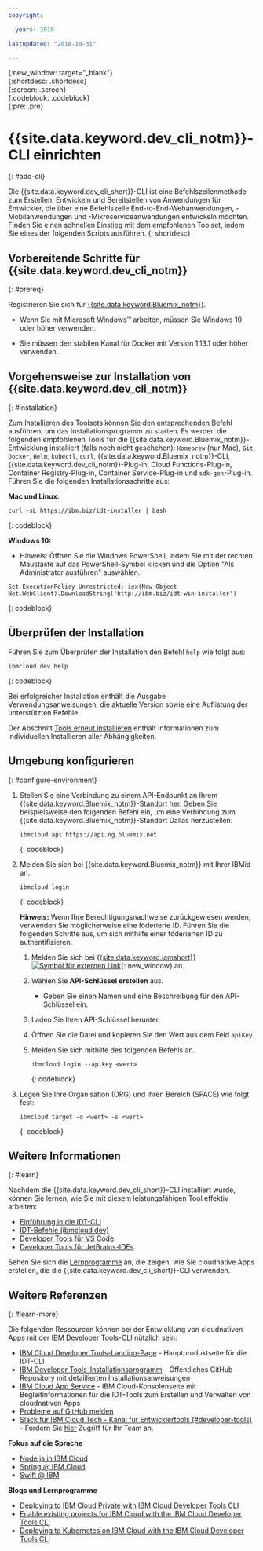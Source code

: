 ```yaml
---
copyright:

  years: 2018

lastupdated: "2018-10-31"

---
```


{:new_window: target="_blank"}  
{:shortdesc: .shortdesc}  
{:screen: .screen}  
{:codeblock: .codeblock}  
{:pre: .pre}  

# {{site.data.keyword.dev_cli_notm}}-CLI einrichten
{: #add-cli}

Die {{site.data.keyword.dev_cli_short}}-CLI ist eine Befehlszeilenmethode zum Erstellen, Entwickeln und Bereitstellen von Anwendungen für Entwickler, die über eine Befehlszeile End-to-End-Webanwendungen, -Mobilanwendungen und -Mikroserviceanwendungen entwickeln möchten. Finden Sie einen schnellen Einstieg mit dem empfohlenen Toolset, indem Sie eines der folgenden Scripts ausführen.
{: shortdesc}

## Vorbereitende Schritte für {{site.data.keyword.dev_cli_notm}}
{: #prereq}

Registrieren Sie sich für [{{site.data.keyword.Bluemix_notm}}](http://ibm.biz/ibm-registration).

*  Wenn Sie mit Microsoft Windows&trade; arbeiten, müssen Sie Windows 10 oder höher verwenden.

* Sie müssen den stabilen Kanal für Docker mit Version 1.13.1 oder höher verwenden.

## Vorgehensweise zur Installation von {{site.data.keyword.dev_cli_notm}}
{: #installation}

Zum Installieren des Toolsets können Sie den entsprechenden Befehl ausführen, um das Installationsprogramm zu starten. Es werden die folgenden empfohlenen Tools für die {{site.data.keyword.Bluemix_notm}}-Entwicklung installiert (falls noch nicht geschehen): `Homebrew` (nur Mac), `Git`, `Docker`, `Helm`, `kubectl`, `curl`, {{site.data.keyword.Bluemix_notm}}-CLI, {{site.data.keyword.dev_cli_notm}}-Plug-in, Cloud Functions-Plug-in, Container Registry-Plug-in, Container Service-Plug-in und `sdk-gen`-Plug-in. Führen Sie die folgenden Installationsschritte aus:

**Mac und Linux:**

```
curl -sL https://ibm.biz/idt-installer | bash
```
{: codeblock}


**Windows 10:**

* Hinweis: Öffnen Sie die Windows PowerShell, indem Sie mit der rechten Maustaste auf das PowerShell-Symbol klicken und die Option "Als Administrator ausführen" auswählen.

```
Set-ExecutionPolicy Unrestricted; iex(New-Object Net.WebClient).DownloadString('http://ibm.biz/idt-win-installer')
```
{: codeblock}

## Überprüfen der Installation
Führen Sie zum Überprüfen der Installation den Befehl `help` wie folgt aus:

```
ibmcloud dev help
```
{: codeblock}

Bei erfolgreicher Installation enthält die Ausgabe Verwendungsanweisungen, die aktuelle Version sowie eine Auflistung der unterstützten Befehle.

Der Abschnitt [Tools erneut installieren](/docs/troubleshoot/ts_createapps.html#appendix) enthält Informationen zum individuellen Installieren aller Abhängigkeiten.

## Umgebung konfigurieren
{: #configure-environment}

1. Stellen Sie eine Verbindung zu einem API-Endpunkt an Ihrem {{site.data.keyword.Bluemix_notm}}-Standort her. Geben Sie beispielsweise den folgenden Befehl ein, um eine Verbindung zum {{site.data.keyword.Bluemix_notm}}-Standort Dallas herzustellen:

	```
	ibmcloud api https://api.ng.bluemix.net
	```
	{: codeblock}

2. Melden Sie sich bei {{site.data.keyword.Bluemix_notm}} mit Ihrer IBMid an.

	```
	ibmcloud login
	```
	{: codeblock}

	**Hinweis:** Wenn Ihre Berechtigungsnachweise zurückgewiesen werden, verwenden Sie möglicherweise eine föderierte ID. Führen Sie die folgenden Schritte aus, um sich mithilfe einer föderierten ID zu authentifizieren.

	1. Melden Sie sich bei [{{site.data.keyword.iamshort}} ![Symbol für externen Link](../../icons/launch-glyph.svg "Symbol für externen Link")](https://www.bluemix.net/iam/#/apikeys){: new_window} an.
	2. Wählen Sie **API-Schlüssel erstellen** aus.
		* Geben Sie einen Namen und eine Beschreibung für den API-Schlüssel ein.
	3. Laden Sie Ihren API-Schlüssel herunter.
	4. Öffnen Sie die Datei und kopieren Sie den Wert aus dem Feld `apiKey`.
	5. Melden Sie sich mithilfe des folgenden Befehls an.

		```
		ibmcloud login --apikey <wert>
		```
		{: codeblock}

3. Legen Sie Ihre Organisation (ORG) und Ihren Bereich (SPACE) wie folgt fest:

	```
	ibmcloud target -o <wert> -s <wert>
	```
	{: codeblock}

## Weitere Informationen
{: #learn}

Nachdem die {{site.data.keyword.dev_cli_short}}-CLI installiert wurde, können Sie lernen, wie Sie mit diesem leistungsfähigen Tool effektiv arbeiten:
- [Einführung in die IDT-CLI](index.html)
- [IDT-Befehle (ibmcloud dev)](commands.html)
- [Developer Tools für VS Code](vscode.html)
- [Developer Tools für JetBrains-IDEs](jetbrains.html)

Sehen Sie sich die [Lernprogramme](/docs/apps/tutorials/tutorial_bff.html) an, die zeigen, wie Sie cloudnative Apps erstellen, die die {{site.data.keyword.dev_cli_short}}-CLI verwenden.

## Weitere Referenzen
{: #learn-more}

Die folgenden Ressourcen können bei der Entwicklung von cloudnativen Apps mit der IBM Developer Tools-CLI nützlich sein:

- [IBM Cloud Developer Tools-Landing-Page](https://www.ibm.com/cloud/cli) - Hauptproduktseite für die IDT-CLI
- [IBM Developer Tools-Installationsprogramm](https://github.com/IBM-Bluemix/ibm-cloud-developer-tools) - Öffentliches GitHub-Repository mit detaillierten Installationsanweisungen
- [IBM Cloud App Service](https://console.bluemix.net/developer/appservice) - IBM Cloud-Konsolenseite mit Begleitinformationen für die IDT-Tools zum Erstellen und Verwalten von cloudnativen Apps
- [Probleme auf GitHub melden](https://github.com/IBM-Cloud/ibm-cloud-developer-tools/issues)
- [Slack für IBM Cloud Tech - Kanal für Entwicklertools (#developer-tools)](https://ibm-cloud-tech.slack.com) - Fordern Sie [hier](https://slack-invite-ibm-cloud-tech.mybluemix.net/) Zugriff für Ihr Team an.

**Fokus auf die Sprache**

- [Node.js in IBM Cloud](https://developer.ibm.com/node/cloud/)
- [Spring @ IBM Cloud](https://developer.ibm.com/java/spring/)
- [Swift @ IBM](https://developer.ibm.com/swift)

**Blogs und Lernprogramme**

- [Deploying to IBM Cloud Private with IBM Cloud Developer Tools CLI](https://www.ibm.com/blogs/bluemix/2017/09/deploying-ibm-cloud-private-ibm-cloud-developer-tools-cli/)
- [Enable existing projects for IBM Cloud with the IBM Cloud Developer Tools CLI](https://www.ibm.com/blogs/bluemix/2017/09/enable-existing-projects-ibm-cloud-ibm-cloud-developer-tools-cli/)
- [Deploying to Kubernetes on IBM Cloud with the IBM Cloud Developer Tools CLI](https://www.ibm.com/blogs/bluemix/2017/09/deploying-kubernetes-ibm-cloud-ibm-cloud-developer-tools-cli/)
